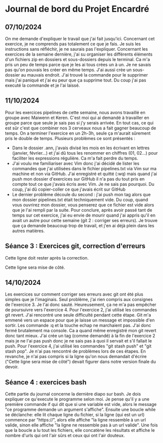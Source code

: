 # Journal de bord du Projet Encardré

## 07/10/2024
On me demande d'expliquer le travail que j'ai fait jusqu'ici. Concernant cet exercice, je ne comprends pas totalement ce que je fais. Je suis les instructions sans réfléchir, je ne saurais pas l'expliquer. Concernant les exercices de la semaine  dernière, j'ai su organiser les différents éléments d'un fichiers zip en dossiers et sous-dossiers depuis le terminal. Ca m'a pris un peu de temps parce que je les ai tous crées un à un. Je ne savais pas qu'on pouvais les créer en même temps. J'ai aussi crée un sous-dossier au mauvais endroit. J'ai trouvé la commande pour le supprimer mais j'ai paniqué et j'ai eu peur que ça supprime tout. Du coup j'ai pas executé la commande et je l'ai laissé. 

## 11/10/2024
Pour les exercices pipelines de cette semaine, nous avons travaillé en groupe avec Maiwenn et Keren. C'est moi qui ai demandé à travailler en groupe parce que seule je sais pas si j'y serais arrivée. En tout cas, ce qui est sûr c'est que combiner nos 3 cerveaux nous a fait gagner beaucoup de temps. On a terminer l'exercice en un 2h-3h, seule ça m'aurait sûrement pris le double de temps. Plusieurs problèmes ce sont présentés :
- Dans le dossier .ann, j'avais divisé les mois en les écrivant en lettres (janvier, février...) et j'ai dû tous les renommer en chiffres (01, 02...) pour faciliter les expressions régulière. Ca m'a fait perdre du temps.
- J'ai voulu me familiariser avec Vim donc j'ai décidé de lister les commandes que j'ai utilisées dans le fichier pipelines.txt via Vim sur ma machine et non via GitHub. J'ai enregistré et quitté (:wq) mais quand j'ai push mon dossier d'exercices sur GitHub il n'a pas du tout pris en compte tout ce que j'avais écris avec Vim. Je ne sais pas pourquoi. Du coup, j'ai dû copier-coller ce que j'avais écrit sur GitHub
- Le dernier problème découle du second : j'ai push mon tag alors que mon dossier pipelines.txt était techniquement vide. Du coup, quand vous ouvrirez mon dossier, vous penserez que ce fichier est vide alors que je l'ai rempli par la suite.
Pour conclure, après avoir passé tant de temps sur cet exercice, j'ai eu envie de mourir quand j'ai appris qu'il en avait un autre pour cette semaine (git 2 : corriger ses erreurs). Je trouve que ça demande beaucoup trop de travail, et j'en ai déjà plein dans les autres matières.

## Séance 3 : Exercices git, correction d'erreurs

Cette ligne doit rester après la correction.

Cette ligne sera mise de côté.

## 14/10/2024
Les exercices sur comment corriger ses erreurs avec git ont été plus simples que je l'imaginais. Seul problème, j'ai rien compris aux consignes de l'exercice 3. Je l'ai donc sauté. Heureusement, ça ne m'a pas empêcher de poursuivre vers l'exercice 4. Pour l'exercice 2, j'ai utilisé les commandes git revert. J'ai rencontré une seule difficulté pendant cette étape. Git m'a emmené vers un espace pour que je laisse un message et impossible d'en sortir. Les commande :q et la touche echap ne marchaient pas. J'ai donc fermé brutalement ma console. Ca a quand même enregistré mon git revert donc tant mieux. J'ai crée un tag (comme demandé) à la fin de l'exercice 2 mais je ne l'ai pas push donc je ne sais pas à quoi il servait et s'il fallait le push. 
Pour l'exercice 4, j'ai utilisé les commandes "git stash push" et "git stash pop". Je n'ai pas rencontré de problèmes lors de ces étapes. En revanche, je n'ai pas compris si la ligne qu'on nous demandait d'écrire ("Cette ligne sera mise de côté") devait figurer dans notre version finale du devoir.

## Séance 4 : exercices bash

Cette partie du journal concerne la dernière diapo sur bash. Je dois expliquer ce qu'execute le programme selon moi. 
Je pense qu'il y a une première commande if qui dit que si une variable est vide, alors le message "ce programme demande un argument s'affiche". Ensuite une boucle while se déclanche: elle lit chaque ligne du fichier, si la ligne (qui est un url) commence par "https://", alors elle affiche "la ligne ressemble à un url valide, sinon elle affiche "la ligne ne ressemble pas à un url valide". Une fois que la boucle a lu tout les fichiers, elle concatène les résultats et affiche le nombre d'urls qui ont l'air sûrs et ceux qui ont l'air douteux. 
